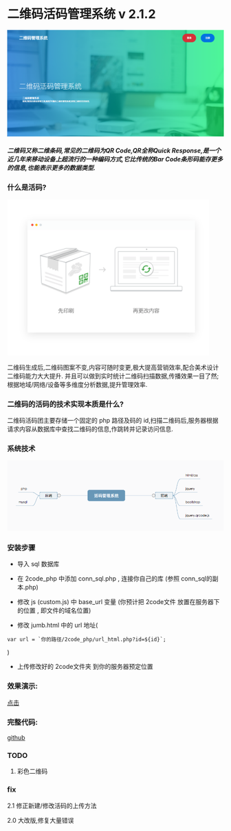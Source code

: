 # 二维码活码管理系统 v 2.1.2

![技术](info/3.png)

##### 二维码又称二维条码,常见的二维码为QR Code,QR全称Quick Response,是一个近几年来移动设备上超流行的一种编码方式,它比传统的Bar Code条形码能存更多的信息,也能表示更多的数据类型.

### 什么是活码?

![技术](info/2.png)

二维码生成后,二维码图案不变,内容可随时变更,极大提高营销效率,配合美术设计二维码能力大大提升.
并且可以做到实时统计二维码扫描数据,传播效果一目了然;根据地域/网络/设备等多维度分析数据,提升管理效率.

### 二维码的活码的技术实现本质是什么?

二维码活码团主要存储一个固定的 php 路径及码的 id,扫描二维码后,服务器根据请求内容从数据库中查找二维码的信息,作跳转并记录访问信息.

### 系统技术

![技术](info/1.png)

### 安装步骤

- 导入 sql 数据库

- 在 2code_php 中添加 conn_sql.php , 连接你自己的库 (参照 conn_sql的副本.php)

- 修改 js (custom.js) 中 base_url 变量 (你预计把 2code文件 放置在服务器下的位置 , 即文件的域名位置)

- 修改 jumb.html 中的 url 地址(
```
var url = `你的路径/2code_php/url_html.php?id=${id}`;
```
)

- 上传修改好的 2code文件夹 到你的服务器预定位置

### 效果演示:

[点击](//jxjweb.gz01.bdysite.com/2code/2code_web/index.html)


### 完整代码:

[github](//github.com/jxj322991/2code)

### TODO

1. 彩色二维码

### fix

2.1 修正新建/修改活码的上传方法

2.0 大改版,修复大量错误

